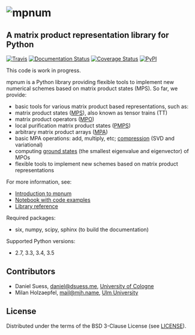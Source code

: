 ![mpnum](docs/tensors_logo.png)
=====


## A matrix product representation library for Python

[![Travis](https://travis-ci.org/dseuss/mpnum.svg?branch=master)](https://travis-ci.org/dseuss/mpnum)
[![Documentation Status](https://readthedocs.org/projects/mpnum/badge/?version=latest)](http://mpnum.readthedocs.org/en/latest/?badge=latest)
[![Coverage Status](https://coveralls.io/repos/github/dseuss/mpnum/badge.svg?branch=master)](https://coveralls.io/github/dseuss/mpnum?branch=feat-coveralls)
[![PyPI](https://img.shields.io/pypi/dm/mpnum.svg?maxAge=2592000)](https://pypi.python.org/pypi?:action=display&name=mpnum)

This code is work in progress.

mpnum is a Python library providing flexible tools to implement new numerical schemes based on matrix product states (MPS). So far, we provide:

* basic tools for various matrix product based representations, such as:
 * matrix product states ([MPS](http://mpnum.readthedocs.org/en/latest/intro.html#matrix-product-states-mps)), also known as tensor trains (TT)
 * matrix product operators ([MPO](http://mpnum.readthedocs.org/en/latest/intro.html#matrix-product-operators-mpo))
 * local purification matrix product states ([PMPS](http://mpnum.readthedocs.org/en/latest/intro.html#local-purification-form-mps-pmps))
 * arbitrary matrix product arrays ([MPA](http://mpnum.readthedocs.org/en/latest/intro.html#matrix-product-arrays))
* basic MPA operations: add, multiply, etc; [compression](http://mpnum.readthedocs.org/en/latest/mpnum.html#mpnum.mparray.MPArray.compress) (SVD and variational)
* computing [ground states](http://mpnum.readthedocs.org/en/latest/mpnum.html#mpnum.linalg.mineig) (the smallest eigenvalue and eigenvector) of MPOs
* flexible tools to implement new schemes based on matrix product representations

For more information, see:

* [Introduction to mpnum](http://mpnum.readthedocs.org/en/latest/intro.html)
* [Notebook with code examples](examples/mpnum_intro.ipynb)
* [Library reference](http://mpnum.readthedocs.org/en/latest/)

Required packages:

* six, numpy, scipy, sphinx (to build the documentation)

Supported Python versions:

* 2.7, 3.3, 3.4, 3.5


## Contributors

* Daniel Suess, <daniel@dsuess.me>, [University of Cologne](http://www.thp.uni-koeln.de/gross/)
* Milan Holzaepfel, <mail@mjh.name>, [Ulm University](http://qubit-ulm.com/)


## License

Distributed under the terms of the BSD 3-Clause License (see [LICENSE](LICENSE)).
